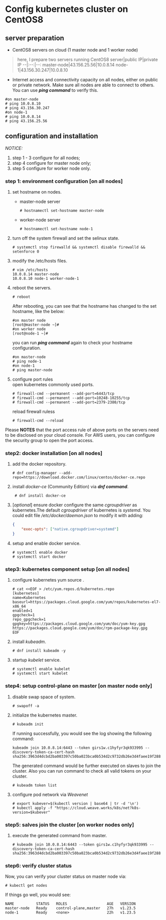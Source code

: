 # Config kubernetes cluster on CentOS8
## server preparation
- CentOS8 servers on cloud (1 master node and 1 worker node)
> here, I prepare two servers running CentOS8
> server|public IP|private IP
> --|:--:|--:
> master-node|43.156.25.56|10.0.8.14
> node-1|43.156.30.247|10.0.8.10
- Internet access and connectivity capacity on all nodes, either on public or private network. Make sure all nodes are able to connect to others. You can use ***ping command*** to verify this.  
```shell
#on master-node
# ping 10.0.8.10
# ping 43.156.30.247
#on node-1
# ping 10.0.8.14
# ping 43.156.25.56
```

## configuration and installation

*NOTICE:*
 1. step 1 - 3 configure for all nodes;
 2. step 4 configure for master node only;
 3. step 5 configure for worker node only.

### step 1: environment configuration **[on all nodes]**

1. set hostname on nodes.
    - master-node server
        ```shell 
        # hostnamectl set-hostname master-node
        ```
    - worker-node server
        ```shell 
        # hostnamectl set-hostname node-1
        ```
2. turn off the system firewall and set the selinux state.
    ```shell
    # systemctl stop firewalld && systemctl disable firewalld && setenforce 0
    ```
3. modify the /etc/hosts files.
    ```shell
    # vim /etc/hosts
    10.0.8.14 master-node
    10.0.8.10 node-1 worker-node-1
    ```
4. reboot the servers.
    ```shell
    # reboot
    ```
    After rebooting, you can see that the hostname has changed to the set hostname, like the below:  
    ```shell
    #on master node
    [root@master-node ~]#
    #on worker node 
    [root@node-1 ~]#
    ```
    you can run ***ping command*** again to check your hostname configuration.
    ```shell
    #on master-node
    # ping node-1
    #on node-1
    # ping master-node
    ```


5. configure port rules  
    open kubernetes commonly used ports.
    ```shell
    # firewall-cmd --permanent --add-port=6443/tcp
    # firewall-cmd --permanent --add-port=10248-10255/tcp
    # firewall-cmd --permanent --add-port=2379-2380/tcp
    ```
    reload firewall ruless
    ```shell
    # firewall-cmd --reload
    ```
    
Please **NOTES** that the port access rule of above ports on the servers need to be disclosed on your cloud console. For AWS users, you can configure the security group to open the port access.

### step2: docker installation **[on all nodes]**

1. add the docker repository.
    ```shell
    # dnf config-manager --add-repo=https://download.docker.com/linux/centos/docker-ce.repo
    ```
2. install *docker-ce* (Community Edition) via ***dnf command***.
   ```shell
    # dnf install docker-ce
    ```

3. [*optional*] ensure docker configure the same *cgroupdriver* as kubernetes.The default *cgroupdriver* of kubernetes is *systemd*. You could edit file */etc/docker/daemon.json* to modify it with adding: 
    ```json
    {
        "exec-opts": ["native.cgroupdriver=systemd"]
    }
    ```

4. setup and enable docker service.
    ```shell
    # systemctl enable docker
    # systemctl start docker
    ```

### step3: kubernetes component setup **[on all nodes]**

1. configure kubernetes yum source .
    ```shell
    # cat <<EOF > /etc/yum.repos.d/kubernetes.repo
    [kubernetes]
    name=Kubernetes
    baseurl=https://packages.cloud.google.com/yum/repos/kubernetes-el7-x86_64
    enabled=1
    gpgcheck=1
    repo_gpgcheck=1
    gpgkey=https://packages.cloud.google.com/yum/doc/yum-key.gpg https://packages.cloud.google.com/yum/doc/rpm-package-key.gpg
    EOF
    ```
2. install *kubeadm*.
    ```shell
    # dnf install kubeadm -y 
    ```
3. startup *kubelet* service.
    ```shell
    # systemctl enable kubelet
    # systemctl start kubelet
    ```
### step4: setup control-plane on master **[on master node only]**

1. disable swap space of system.
    ```shell
    # swapoff -a
    ```
2. initialize the kubernetes master.
    ```shell
    # kubeadm init
    ```
    If running successfully, you would see the log showing the following command:
    ```shell
    kubeadm join 10.0.8.14:6443 --token girs1w.c1hyfyr3qk933995 --discovery-token-ca-cert-hash sha256:3963d4dcbd2ba003397c50ba023bca0b534d2c9732db26e3d4faee19f2881823
    ```
    The generated command would be further executed on slaves to join the cluster. Also you can run command to check all valid tokens on your cluster.
    ```shell
    # kubeadm token list
    ```
3. configure pod network via *Weavenet*
    ```shell
    # export kubever=$(kubectl version | base64 | tr -d '\n')
    # kubectl apply -f "https://cloud.weave.works/k8s/net?k8s-version=$kubever"
    ```

### step5: salves join the cluster **[on worker nodes only]**
1. execute the generated command from master.
    ```shell
    # kubeadm join 10.0.8.14:6443 --token girs1w.c1hyfyr3qk933995 --discovery-token-ca-cert-hash sha256:3963d4dcbd2ba003397c50ba023bca0b534d2c9732db26e3d4faee19f2881823
    ```

### step6: verify cluster status

Now, you can verify your cluster status on master node via:  
```shell
# kubectl get nodes
```
If things go well, you would see:  
```shell
NAME          STATUS   ROLES                  AGE   VERSION
master-node   Ready    control-plane,master   27h   v1.23.5
node-1        Ready    <none>                 22h   v1.23.5
```
